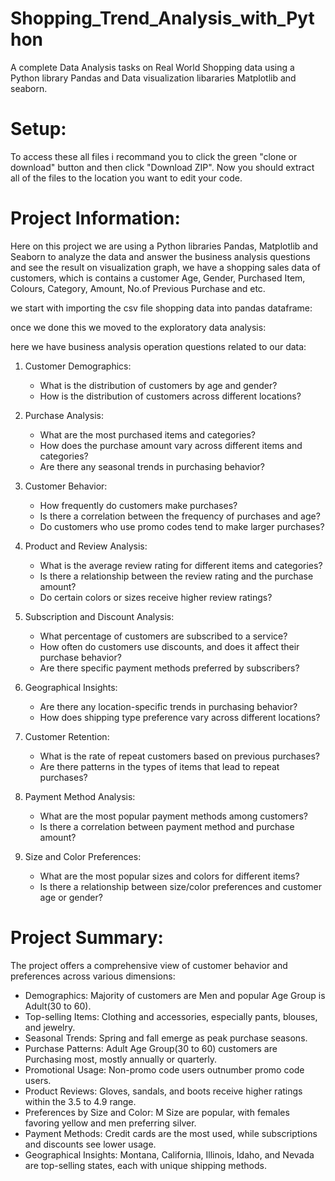 # Shopping_Trend_Analysis_with_Python

A complete Data Analysis tasks on Real World Shopping data using a Python library Pandas and Data visualization libararies Matplotlib and seaborn.

# Setup:
To access these all files i recommand you to click the green "clone or download" button and then click "Download ZIP". Now you should extract all of the files to the location you want to edit your code.

# Project Information:
Here on this project we are using a Python libraries Pandas, Matplotlib and Seaborn to analyze the data and answer the business analysis questions and see the result on visualization graph, we have a shopping sales data of customers, which is contains a customer Age, Gender, Purchased Item, Colours, Category, Amount, No.of Previous Purchase and etc.

we start with importing the csv file shopping data into pandas dataframe:

once we done this we moved to the exploratory data analysis:

here we have business analysis operation questions related to our data:


1. Customer Demographics:
   - What is the distribution of customers by age and gender?
   - How is the distribution of customers across different locations?

2. Purchase Analysis:
   - What are the most purchased items and categories?
   - How does the purchase amount vary across different items and categories?
   - Are there any seasonal trends in purchasing behavior?

3. Customer Behavior:
   - How frequently do customers make purchases?
   - Is there a correlation between the frequency of purchases and age?
   - Do customers who use promo codes tend to make larger purchases?

4. Product and Review Analysis:
   - What is the average review rating for different items and categories?
   - Is there a relationship between the review rating and the purchase amount?
   - Do certain colors or sizes receive higher review ratings?

5. Subscription and Discount Analysis:
   - What percentage of customers are subscribed to a service?
   - How often do customers use discounts, and does it affect their purchase behavior?
   - Are there specific payment methods preferred by subscribers?

6. Geographical Insights:
   - Are there any location-specific trends in purchasing behavior?
   - How does shipping type preference vary across different locations?
   
7. Customer Retention:
   - What is the rate of repeat customers based on previous purchases?
   - Are there patterns in the types of items that lead to repeat purchases?

8. Payment Method Analysis:
   - What are the most popular payment methods among customers?
   - Is there a correlation between payment method and purchase amount?

9. Size and Color Preferences:
    - What are the most popular sizes and colors for different items?
    - Is there a relationship between size/color preferences and customer age or gender?

# Project Summary:


The project offers a comprehensive view of customer behavior and preferences across various dimensions:

- Demographics: Majority of customers are Men and popular Age Group is Adult(30 to 60).
- Top-selling Items: Clothing and accessories, especially pants, blouses, and jewelry.
- Seasonal Trends: Spring and fall emerge as peak purchase seasons.
- Purchase Patterns: Adult Age Group(30 to 60) customers are Purchasing most, mostly annually or quarterly.
- Promotional Usage: Non-promo code users outnumber promo code users.
- Product Reviews: Gloves, sandals, and boots receive higher ratings within the 3.5 to 4.9 range.
- Preferences by Size and Color: M Size are popular, with females favoring yellow and men preferring silver.
- Payment Methods: Credit cards are the most used, while subscriptions and discounts see lower usage.
- Geographical Insights: Montana, California, Illinois, Idaho, and Nevada are top-selling states, each with unique shipping methods.


